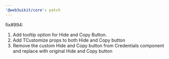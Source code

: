 ```yaml
---
'@web3uikit/core': patch
---
```


fix#994:
1. Add tooltip option for Hide and Copy Button.
2. Add TCustomize props to both Hide and Copy button
3. Remove the custom Hide and Copy button from Credentials component and replace with original Hide and Copy button
